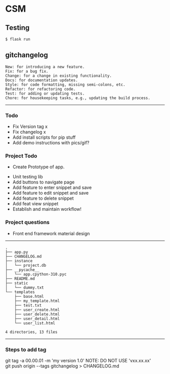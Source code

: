 # CSM

## Testing
```bash
$ flask run
```
## gitchangelog 
    New: for introducing a new feature.
    Fix: for a bug fix.
    Change: for a change in existing functionality.
    Docs: for documentation updates.
    Style: for code formatting, missing semi-colons, etc.
    Refactor: for refactoring code.
    Test: for adding or updating tests.
    Chore: for housekeeping tasks, e.g., updating the build process.

-----
 
### Todo
- Fix Version tag x
- Fix changelog x
- Add install scripts for pip stuff
- Add demo instructions with pics/gif?

### Project Todo
- Create Prototype of app. 
* Unit testing lib 
* Add buttons to navigate page
* Add feature to enter snippet and save
* Add feature to edit snippet and save
* Add feature to delete snippet
* Add feat view snippet
* Establish and maintain workflow!

### Project questions
* Front end framework material design
----

```
.
├── app.py
├── CHANGELOG.md
├── instance
│   └── project.db
├── __pycache__
│   └── app.cpython-310.pyc
├── README.md
├── static
│   └── dummy.txt
└── templates
    ├── base.html
    ├── my_template.html
    ├── test.txt
    ├── user_create.html
    ├── user_delete.html
    ├── user_detail.html
    └── user_list.html

4 directories, 13 files
```
---- 

### Steps to add tag
git tag -a 00.00.01 -m 'my version 1.0' NOTE: DO NOT USE 'vxx.xx.xx'  
git push origin --tags
gitchangelog > CHANGELOG.md

